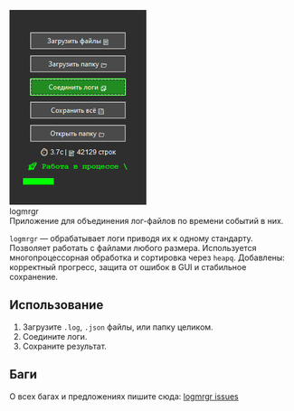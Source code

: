 ![logmrgr](Screenshot_6.png)
</br>logmrgr
</br>Приложение для объединения лог-файлов по времени событий в них.

`logmrgr` — обрабатывает логи приводя их к одному стандарту. Позволяет работать с файлами любого размера. Используется многопроцессорная обработка и сортировка через `heapq`. Добавлены: корректный прогресс, защита от ошибок в GUI и стабильное сохранение.

## Использование
1. Загрузите `.log`, `.json` файлы, или папку целиком.
2. Соедините логи.
3. Сохраните результат.

## Баги
О всех багах и предложениях пишите сюда:
[logmrgr issues](https://github.com/ashtray01/logmrgr/issues)

